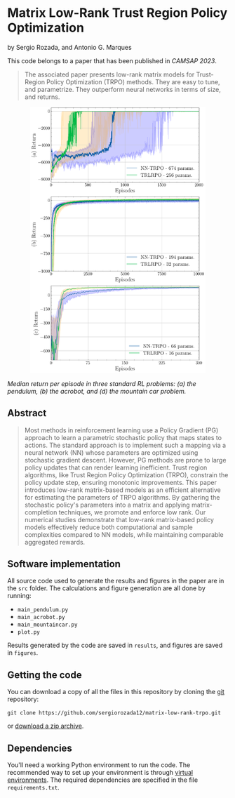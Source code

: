 # Matrix Low-Rank Trust Region Policy Optimization

by
Sergio Rozada,
and Antonio G. Marques

This code belongs to a paper that has been published in *CAMSAP 2023*.

> The associated paper presents low-rank matrix models for Trust-Region Policy Optimization (TRPO) methods. They are easy to tune, and parametrize. They outperform neural networks in terms of size, and returns.

<p align="center">
    <img src="figures/res.png" alt="drawing" width="400"/>
</p>


*Median return per episode in three standard RL problems:
(a) the pendulum, (b) the acrobot, and (d) the mountain car problem.*


## Abstract

> Most methods in reinforcement learning use a Policy Gradient (PG) approach to learn a parametric stochastic policy that maps states to actions. The standard approach is to implement such a mapping via a neural network (NN) whose parameters are optimized using stochastic gradient descent. However, PG methods are prone to large policy updates that can render learning inefficient. Trust region algorithms, like Trust Region Policy Optimization (TRPO), constrain the policy update step, ensuring monotonic improvements. This paper introduces low-rank matrix-based models as an efficient alternative for estimating the parameters of TRPO algorithms. By gathering the stochastic policy's parameters into a matrix and applying matrix-completion techniques, we promote and enforce low rank. Our numerical studies demonstrate that low-rank matrix-based policy models effectively reduce both computational and sample complexities compared to NN models, while maintaining comparable aggregated rewards.


## Software implementation

All source code used to generate the results and figures in the paper are in the `src` folder. The calculations and figure generation are all done by running:
* `main_pendulum.py`
* `main_acrobot.py`
* `main_mountaincar.py`
* `plot.py`

Results generated by the code are saved in `results`, and figures are saved in `figures`.


## Getting the code

You can download a copy of all the files in this repository by cloning the
[git](https://github.com/sergiorozada12/matrix-low-rank-trpo) repository:

    git clone https://github.com/sergiorozada12/matrix-low-rank-trpo.git

or [download a zip archive](https://github.com/sergiorozada12/matrix-low-rank-trpo/archive/refs/heads/main.zip).


## Dependencies

You'll need a working Python environment to run the code.
The recommended way to set up your environment is through [virtual environments](https://docs.python.org/3/library/venv.html). The required dependencies are specified in the file `requirements.txt`.
